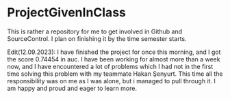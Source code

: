 # ProjectGivenInClass
This is rather a repository for me to get involved in Github and SourceControl.
I plan on finishing it by the time semester starts.

Edit(12.09.2023): I have finished the project for once this morning, and I got the score 0.74454 in auc. I have been working for almost more than a week now, and I have encountered a lot of problems which I had not in the first time solving this problem with my teammate Hakan Şenyurt. This time all the responsibility was on me as I was alone, but i managed to pull through it. I am happy and proud and eager to learn more.
